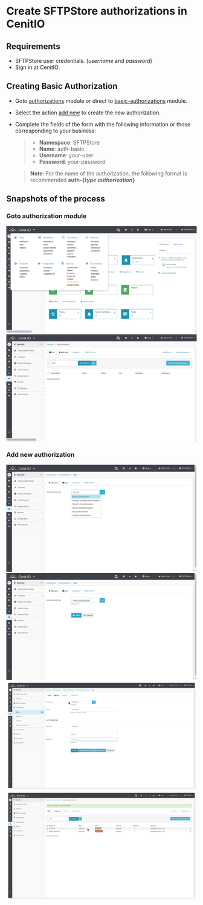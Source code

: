 # Create SFTPStore authorizations in CenitIO

## Requirements

* SFTPStore user credentials. (_username_ and _password_)
* Sign in at CenitIO.[<i class="fa fa-external-link" aria-hidden="true"></i>](https://cenit.io/users/sign_in)

## Creating Basic Authorization

* Goto [authorizations](https://cenit.io/authorization) module or direct to [basic-authorizations](https://cenit.io/basic_authorization) module.
* Select the action [add new](https://cenit.io/basic_authorization/new) to create the new authorization.
* Complete the fields of the form with the following information or those corresponding to your business:

    >- **Namespace**: SFTPStore
    >- **Name**: auth-basic
    >- **Username**: your-user
    >- **Password**: your-password
    
    > **Note**: For the name of the authorization, the following format is recommended **auth\-\{*type authorization*\}**

## Snapshots of the process

### Goto authorization module

   ![](../assets/snapshots/sftp-store-auth/snapshots-001.png)
   ![](../assets/snapshots/sftp-store-auth/snapshots-002.png)
    
### Add new authorization

   ![](../assets/snapshots/sftp-store-auth/snapshots-003.png)
   ![](../assets/snapshots/sftp-store-auth/snapshots-004.png)
   ![](../assets/snapshots/sftp-store-auth/snapshots-005.png)
   ![](../assets/snapshots/sftp-store-auth/snapshots-006.png)
